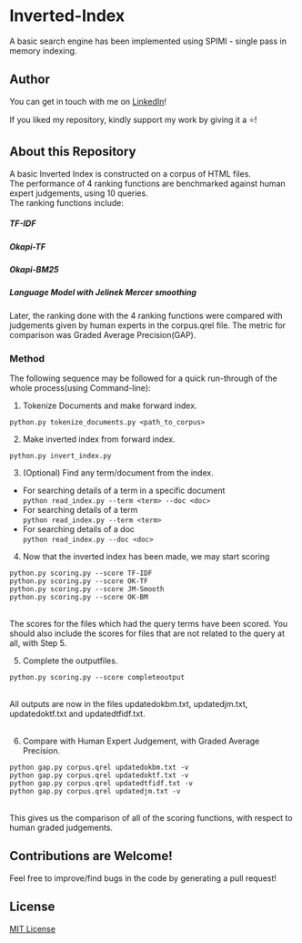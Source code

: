 # Inverted-Index
A basic search engine has been implemented using SPIMI - single pass in memory indexing. 


## Author
You can get in touch with me on <a class="btn-linkedin" href="https://www.linkedin.com/in/ibrahim-zfr/">LinkedIn</a>!

If you liked my repository, kindly support my work by giving it a ⭐!


## About this Repository
A basic Inverted Index is constructed on a corpus of HTML files. <br>
The performance of 4 ranking functions are benchmarked against human expert judgements, using 10 queries. <br>
The ranking functions include:
##### TF-IDF
##### Okapi-TF
##### Okapi-BM25
##### Language Model with Jelinek Mercer smoothing

Later, the ranking done with the 4 ranking functions were compared with judgements given by human experts in the corpus.qrel file. 
The metric for comparison was Graded Average Precision(GAP). 


### Method
The following sequence may be followed for a quick run-through of the whole process(using Command-line): 
1) Tokenize Documents and make forward index. <br>
```
python.py tokenize_documents.py <path_to_corpus> 
```

2) Make inverted index from forward index.<br>
``` 
python.py invert_index.py 
```


3) (Optional) Find any term/document from the index.<br>
* For searching details of a term in a specific document<br>
```python read_index.py --term <term> --doc <doc> ```<br>
* For searching details of a term<br>
```python read_index.py --term <term> ```<br>
* For searching details of a doc<br>
```python read_index.py --doc <doc> ```<br>


4) Now that the inverted index has been made, we may start scoring <br>
``` 
python.py scoring.py --score TF-IDF
python.py scoring.py --score OK-TF
python.py scoring.py --score JM-Smooth
python.py scoring.py --score OK-BM
```
<br>
The scores for the files which had the query terms have been scored. 
You should also include the scores for files that are not related to the query at all, with Step 5. 
<br>

5) Complete the outputfiles. 
``` 
python.py scoring.py --score completeoutput
```
<br>
All outputs are now in the files updatedokbm.txt, updatedjm.txt, updatedoktf.txt and updatedtfidf.txt.
<br>
<br>


6) Compare with Human Expert Judgement, with Graded Average Precision. <br>
```
python gap.py corpus.qrel updatedokbm.txt -v 
python gap.py corpus.qrel updatedoktf.txt -v 
python gap.py corpus.qrel updatedtfidf.txt -v 
python gap.py corpus.qrel updatedjm.txt -v 
```
<br>
 This gives us the comparison of all of the scoring functions, with respect to human graded judgements. 



## Contributions are Welcome!
Feel free to improve/find bugs in the code by generating a pull request!<br>



## License
[MIT License](https://github.com/ibrahimzafar/Inverted-Index/blob/master/LICENSE)



